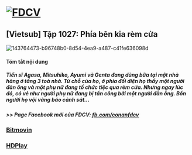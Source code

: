 # [![FDCV](https://user-images.githubusercontent.com/75318518/142803511-f5c20d56-47eb-4f2a-b63f-6b9b169c295b.png)](https://admin1509.github.io/fdcvteam.blogspot.com/)
## [Vietsub] Tập 1027: Phía bên kia rèm cửa
![143764473-b96748b0-8d54-4ea9-a487-c41fe636098d](https://user-images.githubusercontent.com/75318518/143764538-cbfc1fdf-f99d-42f8-9b88-cc2592e5ab77.png)

#### Tóm tắt nội dung
##### Tiến sĩ Agasa, Mitsuhiko, Ayumi và Genta đang dùng bữa tại một nhà hàng ở tầng 3 toà nhà. Từ chỗ của họ, ở phía đối diện họ thấy một người đàn ông và một phụ nữ đang tổ chức tiệc qua rèm cửa. Nhưng ngay lúc đó, có vẻ như người phụ nữ đang bị tấn công bởi một người đàn ông. Bốn người họ vội vàng báo cảnh sát...
##### >> Page Facebook mới của FDCV: [fb.com/conanfdcv](https://fb.com/conanfdcv)
### [Bitmovin](https://bitmovin.com/demos/stream-test?format=hls&manifest=https://raw.githubusercontent.com/admin1509/admin1509/main/video-5b.gapo.vn/videos/results/fcc58337-a5e3-4ad2-b646-937d078314b2/720p/file.m3u8)
### [HDPlay](https://hdplay.se/?HLSP2P=https://raw.githubusercontent.com/admin1509/admin1509/main/video-5b.gapo.vn/videos/results/fcc58337-a5e3-4ad2-b646-937d078314b2/720p/file.m3u8)
